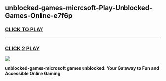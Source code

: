 
## unblocked-games-microsoft-Play-Unblocked-Games-Online-e7f6p
<h3>
<a href="https://premium76.site?title=unblocked-games-microsoft&ref=24A">CLICK TO PLAY</a></h3>
<hr>

<h3>
<a href="https://premium76.site?title=unblocked-games-microsoft&ref=24A">CLICK 2 PLAY</a>
  
</h3>

<a href="https://premium76.site?title=unblocked-games-microsoft&ref=24A"><img src="https://clearcache.store/games.png"></a>


**unblocked-games-microsoft games unblocked: Your Gateway to Fun and Accessible Online Gaming**
